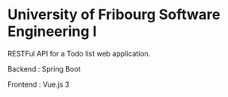 # University of Fribourg Software Engineering I

RESTFul API for a Todo list web application.

Backend : Spring Boot

Frontend : Vue.js 3
